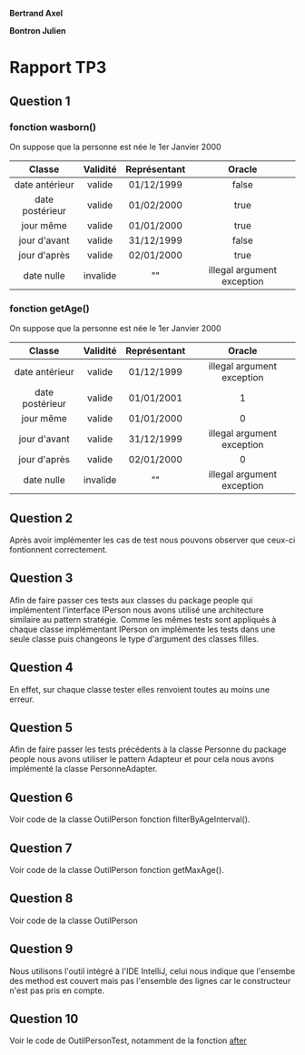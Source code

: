 **Bertrand Axel**

**Bontron Julien**

# Rapport TP3

## Question 1

### fonction wasborn()
On suppose que la personne est née le 1er Janvier 2000

| Classe          | Validité | Représentant | Oracle                     |
|:---------------:|:--------:|:------------:|:--------------------------:|
| date antérieur  | valide   | 01/12/1999   | false                      |
| date postérieur | valide   | 01/02/2000   | true                       |
| jour même       | valide   | 01/01/2000   | true                       |
| jour d'avant    | valide   | 31/12/1999   | false                      |
| jour d'après    | valide   | 02/01/2000   | true                       |
| date nulle      | invalide | ""           | illegal argument exception |

### fonction getAge()
On suppose que la personne est née le 1er Janvier 2000

| Classe          | Validité | Représentant | Oracle                     |
|:---------------:|:--------:|:------------:|:--------------------------:|
| date antérieur  | valide   | 01/12/1999   | illegal argument exception |
| date postérieur | valide   | 01/01/2001   | 1                          |
| jour même       | valide   | 01/01/2000   | 0                          |
| jour d'avant    | valide   | 31/12/1999   | illegal argument exception |
| jour d'après    | valide   | 02/01/2000   | 0                          |
| date nulle      | invalide | ""           | illegal argument exception |

## Question 2

Après avoir implémenter les cas de test nous pouvons observer que ceux-ci fontionnent correctement. 

## Question 3 

Afin de faire passer ces tests aux classes du package people qui implémentent l’interface IPerson nous avons utilisé une architecture similaire au pattern
stratégie. Comme les mêmes tests sont appliqués à chaque classe implémentant IPerson on implémente les tests dans une seule classe puis changeons le type
d'argument des classes filles. 

## Question 4

En effet, sur chaque classe tester elles renvoient toutes au moins une erreur.

## Question 5

Afin de faire passer les tests précédents à la classe Personne du package people nous avons utiliser le pattern Adapteur et pour cela nous avons implémenté
la classe PersonneAdapter. 

## Question 6

Voir code de la classe OutilPerson fonction filterByAgeInterval().

## Question 7

Voir code de la classe OutilPerson fonction getMaxAge().

## Question 8

Voir code de la classe OutilPerson 

## Question 9

Nous utilisons l'outil intégré à l'IDE IntelliJ, celui nous indique que l'ensembe des method est couvert mais pas l'ensemble des lignes car le constructeur 
n'est pas pris en compte. 

## Question 10

Voir le code de OutilPersonTest, notamment de la fonction [after](/src/test/java/OutilPersonTest.java#L39)
